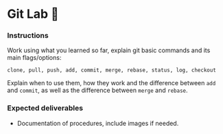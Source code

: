# Git Lab 🚀

### Instructions
Work using what you learned so far, explain git basic commands and its main flags/options:
```
clone, pull, push, add, commit, merge, rebase, status, log, checkout
```
Explain when to use them, how they work and the difference between `add` and `commit`, as well as the difference between `merge` and `rebase`.




### Expected deliverables
- Documentation of procedures, include images if needed.

